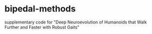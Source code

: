 # bipedal-methods
supplementary code for "Deep Neuroevolution of Humanoids that Walk Further and Faster with Robust Gaits"
